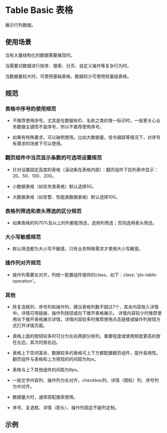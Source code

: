 # Table Basic 表格

展示行列数据。

## 使用场景

当有大量结构化的数据需要展现时。

当需要对数据进行排序、搜索、分页、自定义操作等复杂行为时。

当数据量较大时，可使用基础表格，数据较少可使用轻量级表格。

## 规范

### 表格中序号的使用规范

- 不推荐使用序号。尤其是在数据有ID、名称之类的惟一标识时，一般更关心业务数据主键而不是序号，所以不推荐使用序号。

- 如果有特殊要求，可以破例使用。比如大数据量，信令跟踪等情况下，对序号有需求的场景下可以使用。

### 翻页组件中当页显示条数的可选项设置规范

- 针对设置固定高度的表格（滚动条在表格内部）：翻页组件下拉列表中显示：20、50、100、200。

- 小数据表格（如任务类表格）默认选择50。

- 大数据表格（如告警、性能类数据表格）默认选择100。

### 表格列筛选和表头筛选的区分规范

- 如果表格的列70%及以上的列都能筛选，选用列筛选；否则选用表头筛选。

### 大小写敏感规范

- 默认筛选都为大小写不敏感，只有业务特殊需求才使用大小写敏感。

### 操作列对齐规范

- 操作列需要左对齐，列统一配置组件提供的class，如下：class: 'plx-table-operation'。

### 其他

- 除复选框列、序号列和操作列，建议表格列数不超过7个，其余内容放入详情中。详情可用链接、操作列按钮或向下推开表格展示。
详情内容较少时推荐使用向下推开表格展示详情，详情内容较多时推荐使用点击链接或操作列按钮方式打开详情页面。

- 表格上面的按钮较多时可分为左右两部分排列，重要程度或使用频度更高的放在左边，其次的放右边。

- 表格上下空间富余、数据较多的表格可上下方都配置翻页组件，提升易用性。翻页组件与表格和上方按钮的的间距为8px。

- 表格与上下其他组件的间距为8px。

- 一般文字内容列、操作列为左对齐，checkbox列、详情（图标）列、序号列为中对齐。

- 数据量大时，通常搭配搜索使用。

- 序号、复选框、详情（箭头）、操作列固定不能列定制。

## 示例
